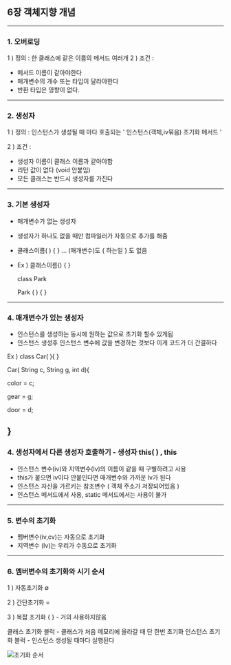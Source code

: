 
## 6장 객체지향 개념
----
### 1. 오버로딩
1 ) 정의 : 한 클래스에 같은 이름의 메서드 여러개
2 ) 조건 :
 * 메서드 이름이 같아야한다
 * 매개변수의 개수 또는 타입이 달라야한다
 * 반환 타입은 영향이 없다.
---

### 2. 생성자
1 ) 정의 : 인스턴스가 생성될 때 마다 호출되는 ' 인스턴스(객체,iv묶음) 초기화 메서드 '

2 ) 조건 :
 * 생성자 이름이 클래스 이름과 같아야함
 * 리턴 값이 없다 (void 안붙임)
 * 모든 클래스는 반드시 생성자를 가진다


---

### 3. 기본 생성자

* 매개변수가 없는 생성자
* 생성자가 하나도 없을 때만 컴파일러가 자동으로 추가를 해줌
*  클래스이름( ) {  } ... (매개변수)도 { 하는일 } 도 없음
*  
   Ex )  클래스이름() { }
   
     class Park
     
     Park ( ) { }
---

### 4. 매개변수가 있는 생성자
* 인스턴스를 생성하는 동시에 원하는 값으로 초기화 할수 있게됨
* 인스턴스 생성후 인스턴스 변수에 값을 변경하는 것보다 이게 코드가 더 간결하다

Ex ) 
 class Car( ){ }

 Car( String c, String g, int d){

 color = c;

 gear = g;

 door = d;

 }
---

### 4. 생성자에서 다른 생성자 호출하기 - 생성자 this( ) , this

* 인스턴스 변수(iv)와 지역변수(lv)의 이름이 같을 때 구별하려고 사용
* this가 붙으면 iv이다 안붙인다면 매개변수와 가까운 lv가 된다
* 인스턴스 자신을 가르키는 참조변수 ( 객체 주소가 저장되어있음 )
* 인스턴스 메서드에서 사용, static 메서드에서는 사용이 불가
---

### 5. 변수의 초기화
+ 멤버변수(iv,cv)는 자동으로 초기화
+ 지역변수 (lv)는 우리가 수동으로 초기화
---

### 6. 멤버변수의 초기화와 시기 순서

 1 ) 자동초기화  ∅
 
 2 ) 간단초기화  =
 
 3 ) 복잡 초기화  { }  - 거의 사용하지않음

클래스 초기화 블럭 -  클래스가 처음 메모리에 올라갈 때 단 한번 초기화
인스턴스 초기화 블럭 -  인스턴스 생성될 때마다 실행된다

![초기화 순서](https://user-images.githubusercontent.com/86302876/218307751-9bf0498f-2b85-4c0b-bdcf-7721d8987121.jpg)


